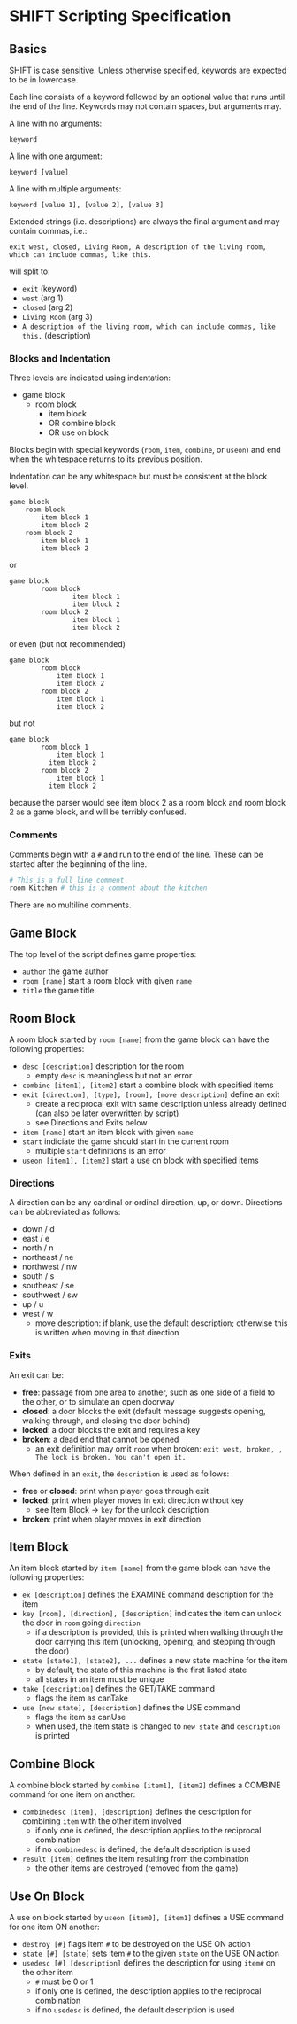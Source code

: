 # SHIFT Scripting Specification

## Basics

SHIFT is case sensitive. Unless otherwise specified, keywords are expected to be in lowercase.

Each line consists of a keyword followed by an optional value that runs until the end of the line. Keywords may not contain spaces, but arguments may.

A line with no arguments:

```
keyword
```

A line with one argument:

```
keyword [value]
```

A line with multiple arguments:

```
keyword [value 1], [value 2], [value 3]
```

Extended strings (i.e. descriptions) are always the final argument and may contain commas, i.e.:

```
exit west, closed, Living Room, A description of the living room, which can include commas, like this.
```

will split to:

- `exit` (keyword)
- `west` (arg 1)
- `closed` (arg 2)
- `Living Room` (arg 3)
- `A description of the living room, which can include commas, like this.` (description)

### Blocks and Indentation

Three levels are indicated using indentation:

- game block
    - room block
        - item block
        - OR combine block
        - OR use on block

Blocks begin with special keywords (`room`, `item`, `combine`, or `useon`) and end when the whitespace returns to its previous position.

Indentation can be any whitespace but must be consistent at the block level.

```
game block
    room block
        item block 1
        item block 2
    room block 2
        item block 1
        item block 2
```

or

```
game block
        room block
                item block 1
                item block 2
        room block 2
                item block 1
                item block 2
```

or even (but not recommended)

```
game block
        room block
            item block 1
            item block 2
        room block 2
            item block 1
            item block 2
```

but not

```
game block
        room block 1
            item block 1
          item block 2
        room block 2
            item block 1
          item block 2
```

because the parser would see item block 2 as a room block and room block 2 as a game block, and will be terribly confused.

### Comments

Comments begin with a `#` and run to the end of the line. These can be started after the beginning of the line.

```python
# This is a full line comment
room Kitchen # this is a comment about the kitchen
```

There are no multiline comments.

## Game Block

The top level of the script defines game properties:

- `author` the game author
- `room [name]` start a room block with given `name`
- `title` the game title

## Room Block

A room block started by `room [name]` from the game block can have the following properties:

- `desc [description]` description for the room
    - empty `desc` is meaningless but not an error
- `combine [item1], [item2]` start a combine block with specified items
- `exit [direction], [type], [room], [move description]` define an exit
    - create a reciprocal exit with same description unless already defined (can also be later overwritten by script)
    - see Directions and Exits below 
- `item [name]` start an item block with given `name`
- `start` indiciate the game should start in the current room
    - multiple `start` definitions is an error
- `useon [item1], [item2]` start a use on block with specified items

### Directions

A direction can be any cardinal or ordinal direction, up, or down. Directions can be abbreviated as follows:

- down / d
- east / e
- north / n
- northeast / ne
- northwest / nw
- south / s
- southeast / se
- southwest / sw
- up / u
- west / w
    - move description: if blank, use the default description; otherwise this is written when moving in that direction

### Exits

An exit can be:

- **free**: passage from one area to another, such as one side of a field to the other, or to simulate an open doorway
- **closed**: a door blocks the exit (default message suggests opening, walking through, and closing the door behind)
- **locked**: a door blocks the exit and requires a key
- **broken**: a dead end that cannot be opened
    - an exit definition may omit `room` when broken: `exit west, broken, , The lock is broken. You can't open it.`

When defined in an `exit`, the `description` is used as follows:

- **free** or **closed**: print when player goes through exit
- **locked**: print when player moves in exit direction without key
    - see Item Block -> `key` for the unlock description
- **broken**: print when player moves in exit direction

## Item Block

An item block started by `item [name]` from the game block can have the following properties:

- `ex [description]` defines the EXAMINE command description for the item
- `key [room], [direction], [description]` indicates the item can unlock the door in `room` going `direction`
    - if a description is provided, this is printed when walking through the door carrying this item (unlocking, opening, and stepping through the door)
- `state [state1], [state2], ...` defines a new state machine for the item
    - by default, the state of this machine is the first listed state
    - all states in an item must be unique
- `take [description]` defines the GET/TAKE command 
    - flags the item as canTake
- `use [new state], [description]` defines the USE command
    - flags the item as canUse
    - when used, the item state is changed to `new state` and `description` is printed

## Combine Block

A combine block started by `combine [item1], [item2]` defines a COMBINE command for one item on another:

- `combinedesc [item], [description]` defines the description for combining `item` with the other item involved
    - if only one is defined, the description applies to the reciprocal combination
    - if no `combinedesc` is defined, the default description is used
- `result [item]` defines the item resulting from the combination
    - the other items are destroyed (removed from the game)

## Use On Block

A use on block started by `useon [item0], [item1]` defines a USE command for one item ON another:

- `destroy [#]` flags item `#` to be destroyed on the USE ON action
- `state [#] [state]` sets item `#` to the given `state` on the USE ON action
- `usedesc [#] [description]` defines the description for using `item#` on the other item
    - `#` must be 0 or 1
    - if only one is defined, the description applies to the reciprocal combination
    - if no `usedesc` is defined, the default description is used
